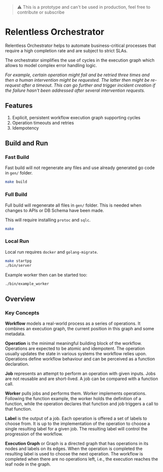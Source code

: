 > ⚠️ 
> This is a prototype and can't be used in production, feel free to contribute or subscribe

# Relentless Orchestrator

Relentless Orchestrator helps to automate business-critical processes that require a high completion rate and are subject to strict SLAs.

The orchestrator simplifies the use of cycles in the execution graph which allows to model complex error handling logic.

*For example, certain operation might fail and be retried three times and then a human intervention might be requested.
The latter then might be re-request after a timeout.
This can go further and trigger incident creation if the failure hasn't been addressed after several intervention requests.*

## Features

1. Explicit, persistent workflow execution graph supporting cycles
2. Operation timeouts and retries
3. Idempotency

## Build and Run

### Fast Build

Fast build will not regenerate any files and use already generated go code in `gen/` folder.

```sh
make build
```

### Full Build

Full build will regenerate all files in `gen/` folder. This is needed when changes to APIs or DB Schema have been made.

This will require installing `protoc` and `sqlc`. 

```sh
make
```

### Local Run

Local run requires `docker` and `golang-migrate`.

```sh 
make startpg
./bin/server
```

Example worker then can be started too:

```sh
./bin/example_worker

```

## Overview

### Key Concepts

**Workflow** models a real-world process as a series of operations. It combines an execution graph, the current position in this graph and some metadata.

**Operation** is the minimal meaningful building block of the workflow. Operations are expected to be atomic and idempotent. The operation usually updates the state in various systems the workflow relies upon. Operations define workflow behaviour and can be perceived as a function declaration.

**Job** represents an attempt to perform an operation with given inputs. Jobs are not reusable and are short-lived. A job can be compared with a function call.

**Worker** pulls jobs and performs them. Worker implements operations. Following the function example, the worker holds the definition of a function, while the operation declares that function and job triggers a call to that function.

**Label** is the output of a job. Each operation is offered a set of labels to choose from. It is up to the implementation of the operation to choose a single resulting label for a given job. The resulting label will control the progression of the workflow.

**Execution Graph** or Graph is a directed graph that has operations in its nodes and labels on its edges. When the operation is completed the resulting label is used to choose the next operation. The workflow is completed when there are no operations left, i.e., the execution reaches the leaf node in the graph.